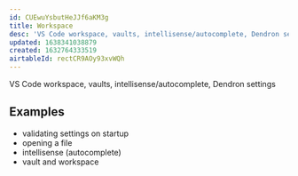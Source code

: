 ```yaml
---
id: CUEwuYsbutHeJJf6aKM3g
title: Workspace
desc: 'VS Code workspace, vaults, intellisense/autocomplete, Dendron settings'
updated: 1638341038879
created: 1632764333519
airtableId: rectCR9AOy93xvWQh
---
```


VS Code workspace, vaults, intellisense/autocomplete, Dendron settings

## Examples
- validating settings on startup
- opening a file
- intellisense (autocomplete)
- vault and workspace
